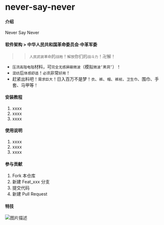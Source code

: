 # never-say-never

#### 介绍
Never Say Never

#### 软件架构 > 中华人民共和国革命委员会·中革军委

>> ``人民武装革命``的``战袍``！``解放``你们的``战斗力``！卍解！
* ``压流高阻电阻``材料，可``完全无感屏蔽微波``（模拟``微波‘黑洞’``）！
* ``混纺``后``体感舒适``！``必须``非常``好用``！
* 赶紧出料吧！``需求巨大``！日入百万不是梦！``衣``、``裤``、``帽``、``裤衩``、``卫生巾``、围巾、手套、马甲等！

#### 安装教程

1.  xxxx
2.  xxxx
3.  xxxx

#### 使用说明

1.  xxxx
2.  xxxx
3.  xxxx

#### 参与贡献

1.  Fork 本仓库
2.  新建 Feat_xxx 分支
3.  提交代码
4.  新建 Pull Request


#### 特技

![图片描述](https://xulianqiang.oss-cn-hangzhou.aliyuncs.com/SP.png)
